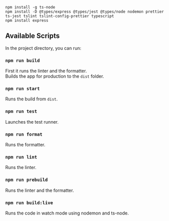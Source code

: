 ```
npm install -g ts-node
npm install -D @types/express @types/jest @types/node nodemon prettier ts-jest tslint tslint-config-prettier typescript
npm install express
```

## Available Scripts

In the project directory, you can run:

### `npm run build`
First it runs the linter and the formatter.<br />
Builds the app for production to the `dist` folder.<br />

### `npm run start`
Runs the build from `dist`.<br />

### `npm run test`
Launches the test runner.<br />

### `npm run format`
Runs the formatter.<br />

### `npm run lint`
Runs the linter.<br />

### `npm run prebuild`
Runs the linter and the formatter.<br />

### `npm run build:live`
Runs the code in watch mode using nodemon and ts-node.<br />
